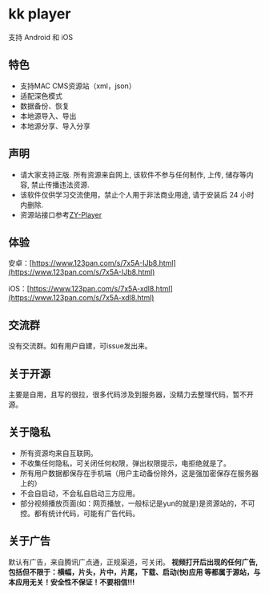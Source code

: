 # kk player

支持 Android 和 iOS

## 特色

* 支持MAC CMS资源站（xml，json）
* 适配深色模式
* 数据备份、恢复
* 本地源导入、导出
* 本地源分享、导入分享

## 声明

* 请大家支持正版. 所有资源来自网上, 该软件不参与任何制作, 上传, 储存等内容, 禁止传播违法资源.
* 该软件仅供学习交流使用，禁止个人用于非法商业用途, 请于安装后 24 小时内删除.
* 资源站接口参考[ZY-Player](https://github.com/Hunlongyu/ZY-Player)

## 体验

安卓：[https://www.123pan.com/s/7x5A-IJb8.html](https://www.123pan.com/s/7x5A-IJb8.html)

iOS：[https://www.123pan.com/s/7x5A-xdl8.html](https://www.123pan.com/s/7x5A-xdl8.html)

## 交流群

没有交流群。如有用户自建，可issue发出来。

## 关于开源

主要是自用，且写的很拉，很多代码涉及到服务器，没精力去整理代码，暂不开源。

## 关于隐私

* 所有资源均来自互联网。
* 不收集任何隐私，可关闭任何权限，弹出权限提示，电拒绝就是了。
* 所有用户数据都保存在手机端（用户主动备份除外，这是强加密保存在服务器上的）
* 不会自启动，不会私自启动三方应用。
* 部分视频播放页面(如：网页播放，一般标记是yun的就是)是资源站的，不可控。都有统计代码，可能有广告代码。

## 关于广告

默认有广告，来自腾讯广点通，正规渠道，可关闭。
**视频打开后出现的任何广告,包括但不限于：横幅，片头，片中，片尾，下载、启动(快)应用 等都属于源站，与本应用无关！安全性不保证！不要相信!!!**

